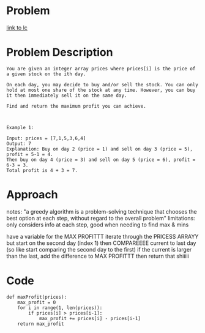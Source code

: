 # Problem

[link to lc](https://leetcode.com/problems/best-time-to-buy-and-sell-stock-ii/?envType=study-plan-v2&envId=top-interview-150)

# Problem Description

```
You are given an integer array prices where prices[i] is the price of a given stock on the ith day.

On each day, you may decide to buy and/or sell the stock. You can only hold at most one share of the stock at any time. However, you can buy it then immediately sell it on the same day.

Find and return the maximum profit you can achieve.

 

Example 1:

Input: prices = [7,1,5,3,6,4]
Output: 7
Explanation: Buy on day 2 (price = 1) and sell on day 3 (price = 5), profit = 5-1 = 4.
Then buy on day 4 (price = 3) and sell on day 5 (price = 6), profit = 6-3 = 3.
Total profit is 4 + 3 = 7.

```

# Approach
notes: "a greedy algorithm is a problem-solving technique that chooses the best option at each step, without regard to the overall problem"
limitations: only considers info at each step, good when needing to find max & mins

have a variable for the MAX PROFITTT
iterate through the PRICESS ARRAYY
but start on the second day (index 1)
then COMPAREEEE current to last day (so like start comparing the second day to the first)
if the current is larger than the last, add the difference to MAX PROFITTT
then return that shiiiii

# Code 

```
def maxProfit(prices):
    max_profit = 0
    for i in range(1, len(prices)):
        if prices[i] > prices[i-1]:
            max_profit += prices[i] - prices[i-1]
    return max_profit
```